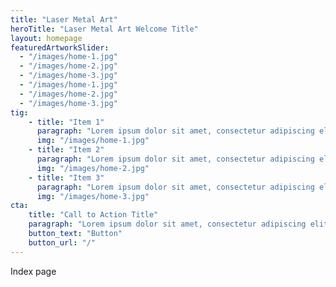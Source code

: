 ```yaml
---
title: "Laser Metal Art"
heroTitle: "Laser Metal Art Welcome Title"
layout: homepage
featuredArtworkSlider:
  - "/images/home-1.jpg"
  - "/images/home-2.jpg"
  - "/images/home-3.jpg"
  - "/images/home-1.jpg"
  - "/images/home-2.jpg"
  - "/images/home-3.jpg"
tig:
    - title: "Item 1"
      paragraph: "Lorem ipsum dolor sit amet, consectetur adipiscing elit. Ut interdum elementum tincidunt. Donec dictum elementum purus, eget fringilla nunc aliquet nec. Nam tristique nulla sit amet ex lobortis volutpat."
      img: "/images/home-1.jpg"
    - title: "Item 2"
      paragraph: "Lorem ipsum dolor sit amet, consectetur adipiscing elit. Ut interdum elementum tincidunt. Donec dictum elementum purus, eget fringilla nunc aliquet nec. Nam tristique nulla sit amet ex lobortis volutpat."
      img: "/images/home-2.jpg"
    - title: "Item 3"
      paragraph: "Lorem ipsum dolor sit amet, consectetur adipiscing elit. Ut interdum elementum tincidunt. Donec dictum elementum purus, eget fringilla nunc aliquet nec. Nam tristique nulla sit amet ex lobortis volutpat."
      img: "/images/home-3.jpg"
cta:
    title: "Call to Action Title"
    paragraph: "Lorem ipsum dolor sit amet, consectetur adipiscing elit. Ut interdum elementum tincidunt. Donec dictum elementum purus, eget fringilla nunc aliquet nec. Nam tristique nulla sit amet ex lobortis volutpat.Lorem ipsum dolor sit amet, consectetur adipiscing elit."
    button_text: "Button"
    button_url: "/"
---
```


Index page
